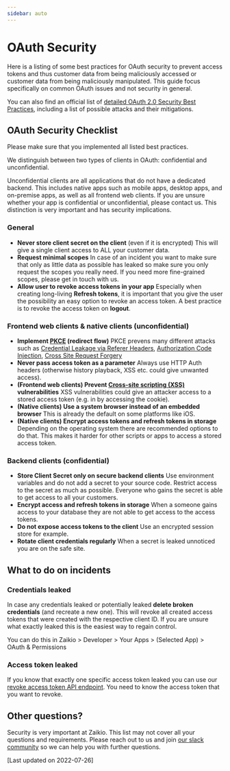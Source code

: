 ```yaml
---
sidebar: auto
---
```


# OAuth Security

Here is a listing of some best practices for OAuth security to prevent access tokens and thus customer data from being maliciously accessed or customer data from being maliciously manipulated. This guide focus specifically on common OAuth issues and not security in general.

You can also find an official list of [detailed OAuth 2.0 Security Best Practices](https://datatracker.ietf.org/doc/html/draft-ietf-oauth-security-topics), including a list of possible attacks and their mitigations.

## OAuth Security Checklist

Please make sure that you implemented all listed best practices.

We distinguish between two types of clients in OAuth: confidential and unconfidential.

Unconfidential clients are all applications that do not have a dedicated backend. This includes native apps such as mobile apps, desktop apps, and on-premise apps, as well as all frontend web clients. If you are unsure whether your app is confidential or unconfidential, please contact us. This distinction is very important and has security implications.

### General

- **Never store client secret on the client** (even if it is encrypted)
  This will give a single client access to ALL your customer data.
- **Request minimal scopes**
  In case of an incident you want to make sure that only as little data as possible has leaked so make sure you only request the scopes you really need. If you need more fine-grained scopes, please get in touch with us.
- **Allow user to revoke access tokens in your app**
  Especially when creating long-living **Refresh tokens**, it is important that you give the user the possibility an easy option to revoke an access token. A best practice is to revoke the access token on **logout**.

### Frontend web clients & native clients (unconfidential)

- **Implement [PKCE](
https://docs.zaikio.com/guide/oauth/redirect-flow.html#pkce) (redirect flow)**
  PKCE prevens many different attacks such as [Credential Leakage via Referer Headers](https://datatracker.ietf.org/doc/html/draft-ietf-oauth-security-topics#section-4.2), [Authorization Code Injection](https://datatracker.ietf.org/doc/html/draft-ietf-oauth-security-topics#section-4.5), [Cross Site Request Forgery](https://datatracker.ietf.org/doc/html/draft-ietf-oauth-security-topics#section-4.7)
- **Never pass access token as a parameter**
  Always use HTTP Auth headers (otherwise history playback, XSS etc. could give unwanted access).
- **(Frontend web clients) Prevent [Cross-site scripting (XSS)](https://en.wikipedia.org/wiki/Cross-site_scripting) vulnerabilities**
  XSS vulnerabilities could give an attacker access to a stored access token (e.g. in by accessing the cookie).
- **(Native clients) Use a system browser instead of an embedded browser**
  This is already the default on some platforms like iOS.
- **(Native clients) Encrypt access tokens and refresh tokens in storage**
  Depending on the operating system there are recommended options to do that. This makes it harder for other scripts or apps to access a stored access token.

### Backend clients (confidential)

- **Store Client Secret only on secure backend clients**
  Use environment variables and do not add a secret to your source code. Restrict access to the secret as much as possible. Everyone who gains the secret is able to get access to all your customers.
- **Encrypt access and refresh tokens in storage**
  When a someone gains access to your database they are not able to get access to the access tokens.
- **Do not expose access tokens to the client**
  Use an encrypted session store for example.
- **Rotate client credentials regularly**
  When a secret is leaked unnoticed you are on the safe site.

## What to do on incidents

### Credentials leaked

In case any credentials leaked or potentially leaked **delete broken credentials** (and recreate a new one). This will revoke all created access tokens that were created with the respective client ID. If you are unsure what exactly leaked this is the easiest way to regain control.

You can do this in Zaikio > Developer > Your Apps > (Selected App) > OAuth & Permissions

### Access token leaked

If you know that exactly one specific access token leaked you can use our [revoke access token API endpoint](https://docs.zaikio.com/api/directory/directory.html#/Revoked%20Access%20Tokens/post_revoked_access_tokens). You need to know the access token that you want to revoke.

## Other questions?

Security is very important at Zaikio. This list may not cover all your questions and requirements. Please reach out to us and join [our slack community](https://join.slack.com/t/zaikio-community/shared_invite/zt-g01gvvg2-lk0TcIzkhdtu~xIvRZ5xCw) so we can help you with further questions.

[Last updated on 2022-07-26]
